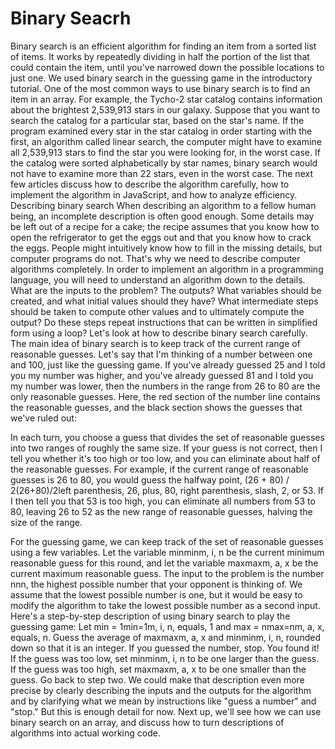 # Binary Seacrh
Binary search is an efficient algorithm for finding an item from a sorted list of items. It works by repeatedly dividing in half the portion of the list that could contain the item, until you've narrowed down the possible locations to just one. We used binary search in the guessing game in the introductory tutorial.
One of the most common ways to use binary search is to find an item in an array. For example, the Tycho-2 star catalog contains information about the brightest 2,539,913 stars in our galaxy. Suppose that you want to search the catalog for a particular star, based on the star's name. If the program examined every star in the star catalog in order starting with the first, an algorithm called linear search, the computer might have to examine all 2,539,913 stars to find the star you were looking for, in the worst case. If the catalog were sorted alphabetically by star names, binary search would not have to examine more than 22 stars, even in the worst case.
The next few articles discuss how to describe the algorithm carefully, how to implement the algorithm in JavaScript, and how to analyze efficiency.
Describing binary search
When describing an algorithm to a fellow human being, an incomplete description is often good enough. Some details may be left out of a recipe for a cake; the recipe assumes that you know how to open the refrigerator to get the eggs out and that you know how to crack the eggs. People might intuitively know how to fill in the missing details, but computer programs do not. That's why we need to describe computer algorithms completely.
In order to implement an algorithm in a programming language, you will need to understand an algorithm down to the details. What are the inputs to the problem? The outputs? What variables should be created, and what initial values should they have? What intermediate steps should be taken to compute other values and to ultimately compute the output? Do these steps repeat instructions that can be written in simplified form using a loop?
Let's look at how to describe binary search carefully. The main idea of binary search is to keep track of the current range of reasonable guesses. Let's say that I'm thinking of a number between one and 100, just like the guessing game. If you've already guessed 25 and I told you my number was higher, and you've already guessed 81 and I told you my number was lower, then the numbers in the range from 26 to 80 are the only reasonable guesses. Here, the red section of the number line contains the reasonable guesses, and the black section shows the guesses that we've ruled out:

In each turn, you choose a guess that divides the set of reasonable guesses into two ranges of roughly the same size. If your guess is not correct, then I tell you whether it's too high or too low, and you can eliminate about half of the reasonable guesses. For example, if the current range of reasonable guesses is 26 to 80, you would guess the halfway point, (26 + 80) / 2(26+80)/2left parenthesis, 26, plus, 80, right parenthesis, slash, 2, or 53. If I then tell you that 53 is too high, you can eliminate all numbers from 53 to 80, leaving 26 to 52 as the new range of reasonable guesses, halving the size of the range.

For the guessing game, we can keep track of the set of reasonable guesses using a few variables. Let the variable minminm, i, n be the current minimum reasonable guess for this round, and let the variable maxmaxm, a, x be the current maximum reasonable guess. The input to the problem is the number nnn, the highest possible number that your opponent is thinking of. We assume that the lowest possible number is one, but it would be easy to modify the algorithm to take the lowest possible number as a second input.
Here's a step-by-step description of using binary search to play the guessing game:
Let min = 1min=1m, i, n, equals, 1 and max = nmax=nm, a, x, equals, n.
Guess the average of maxmaxm, a, x and minminm, i, n, rounded down so that it is an integer.
If you guessed the number, stop. You found it!
If the guess was too low, set minminm, i, n to be one larger than the guess.
If the guess was too high, set maxmaxm, a, x to be one smaller than the guess.
Go back to step two.
We could make that description even more precise by clearly describing the inputs and the outputs for the algorithm and by clarifying what we mean by instructions like "guess a number" and "stop." But this is enough detail for now.
Next up, we'll see how we can use binary search on an array, and discuss how to turn descriptions of algorithms into actual working code.
